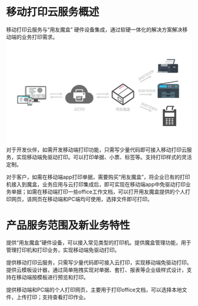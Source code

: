 # 移动打印云服务概述
移动打印云服务与“用友魔盒” 硬件设备集成，通过软硬一体化的解决方案解决移动端的业务打印需求。
![](/articles/print/1-/images/printbox2.png)
对于开发伙伴，如需开发移动端打印功能，只需写少量代码即可接入移动打印云服务，实现移动端免驱动打印。可以打印单据、小票、标签等。支持打印样式的灵活定制。

对于客户，如需在移动端app打印单据，需要购买“用友魔盒”，将企业已有的打印机接入到魔盒，业务应用与云打印集成后，即可实现在移动端app中免驱动打印业务单据；如需在移动端打印一些office工作文档，可以打开用友魔盒提供的个人打印网页，该网页在移动端和PC端均可使用，选择文件即可打印。

# 产品服务范围及新业务特性
提供“用友魔盒”硬件设备，可以接入常见类型的打印机。提供魔盒管理功能，用于管理打印机和打印业务，实现移动端免驱动打印。

提供移动打印云服务，只需写少量代码即可接入云打印，实现移动端免驱动打印。提供云模板设计器，通过简单拖拽实现对单据、套打、报表等企业级样式设计，支持在移动端按模板进行预览和打印。

提供移动端和PC端的个人打印网页，主要用于打印office文档，可以选择本地文件，上传打印；支持查看打印作业。
